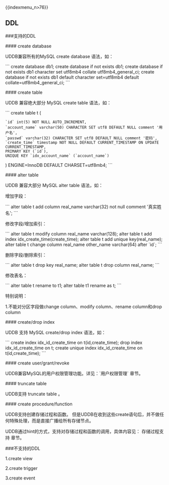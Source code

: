 {{indexmenu_n>76}}

## DDL

\#\#\#支持的DDL

\#\#\#\# create database

UDDB兼容所有的MySQL create database 语法，如：

\`\`\` create database db1; create database if not exists db1; create
database if not exists db1 character set utf8mb4 collate
utf8mb4\_general\_ci; create database if not exists db1 default
character set=utf8mb4 default collate=utf8mb4\_general\_ci; \`\`\`

\#\#\#\# create table

UDDB 兼容绝大部分 MySQL create table 语法，如：

\`\`\` create table t (

    `id` int(5) NOT NULL AUTO_INCREMENT,
    `account_name` varchar(50) CHARACTER SET utf8 DEFAULT NULL comment '用户名',
    `passwd` varchar(32) CHARACTER SET utf8 DEFAULT NULL comment '密码',
    `create_time` timestamp NOT NULL DEFAULT CURRENT_TIMESTAMP ON UPDATE CURRENT_TIMESTAMP,
    PRIMARY KEY (`id`),
    UNIQUE KEY `idx_account_name` (`account_name`)

) ENGINE=InnoDB DEFAULT CHARSET=utf8mb4; \`\`\`

\#\#\#\# alter table

UDDB 兼容大部分 MySQL alter table 语法，如：

增加字段：

\`\`\` alter table t add column real\_name varchar(32) not null comment
'真实姓名'; \`\`\`

修改字段/增加索引：

\`\`\` alter table t modify column real\_name varchar(128); alter table
t add index idx\_create\_time(create\_time); alter table t add unique
key(real\_name); alter table t change column real\_name other\_name
varchar(64) after \`id\`; \`\`\`

删除字段/删除索引：

\`\`\` alter table t drop key real\_name; alter table t drop column
real\_name; \`\`\`

修改表名：

\`\`\` alter table t rename to t1; alter table t1 rename as t; \`\`\`

特别说明：

1.不能对分区字段做change column、modify column、rename column和drop column

\#\#\#\# create/drop index

UDDB 支持 MySQL create/drop index 语法，如：

\`\`\` create index idx\_id\_create\_time on t(id,create\_time); drop
index idx\_id\_create\_time on t; create unique index
idx\_id\_create\_time on t(id,create\_time); \`\`\`

\#\#\#\# create user/grant/revoke

UDDB兼容MySQL的用户权限管理功能。详见：\`用户权限管理\` 章节。

\#\#\#\# truncate table

UDDB支持 truncate table 。

\#\#\#\# create procedure/function

UDDB支持创建存储过程和函数。 但是UDDB在收到这些create语句后，并不做任何特殊处理，而是直接广播给所有存储节点。

UDDB通过hint的方式，支持对存储过程和函数的调用，具体内容见： 存储过程支持 章节。

\#\#\#不支持的DDL

1.create view

2.create trigger

3.create event
